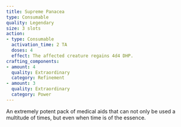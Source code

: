 ```yaml
---
title: Supreme Panacea
type: Consumable
quality: Legendary
size: 3 slots
action:
- type: Consumable
  activation_time: 2 TA
  doses: 4
  effect: The affected creature regains 4d4 DHP.
crafting_components:
- amount: 4
  quality: Extraordinary
  category: Refinement
- amount: 3
  quality: Extraordinary
  category: Power
---
```

An extremely potent pack of medical aids that can not only be used a multitude of times, but even when time is of the essence.